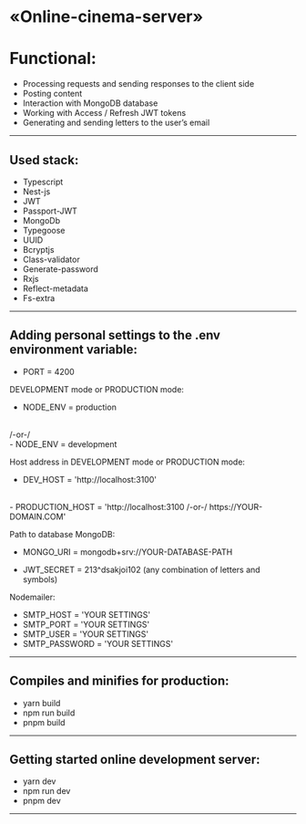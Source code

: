 # «Online-cinema-server»

# Functional:

- Processing requests and sending responses to the client side
- Posting content 
- Interaction with MongoDB database
- Working with Access / Refresh JWT tokens
- Generating and sending letters to the user’s email

---

## Used stack:
- Typescript
- Nest-js
- JWT
- Passport-JWT
- MongoDb
- Typegoose
- UUID
- Bcryptjs
- Class-validator
- Generate-password
- Rxjs
- Reflect-metadata
- Fs-extra

---

## Adding personal settings to the .env environment variable:
- PORT = 4200

DEVELOPMENT mode or PRODUCTION mode:
- NODE_ENV = production
</br>
/-or-/
</br>
- NODE_ENV = development

Host address in DEVELOPMENT mode or PRODUCTION mode:
- DEV_HOST = 'http://localhost:3100'
</br>
- PRODUCTION_HOST = 'http://localhost:3100 /-or-/ https://YOUR-DOMAIN.COM'

Path to database MongoDB:
- MONGO_URI = mongodb+srv://YOUR-DATABASE-PATH

- JWT_SECRET = 213^dsakjoi102 (any combination of letters and symbols)

Nodemailer:
- SMTP_HOST = 'YOUR SETTINGS'
- SMTP_PORT = 'YOUR SETTINGS'
- SMTP_USER = 'YOUR SETTINGS'
- SMTP_PASSWORD = 'YOUR SETTINGS'

---

## Compiles and minifies for production:
- yarn build
- npm run build
- pnpm build

---

## Getting started online development server:
- yarn dev
- npm run dev
- pnpm dev

---
